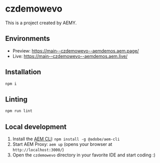 # czdemowevo

This is a project created by AEMY.

## Environments

- Preview: https://main--czdemowevo--aemdemos.aem.page/
- Live: https://main--czdemowevo--aemdemos.aem.live/

## Installation

```sh
npm i
```

## Linting

```sh
npm run lint
```

## Local development

1. Install the [AEM CLI](https://github.com/adobe/helix-cli): `npm install -g @adobe/aem-cli`
1. Start AEM Proxy: `aem up` (opens your browser at `http://localhost:3000/`)
1. Open the `czdemowevo` directory in your favorite IDE and start coding :)